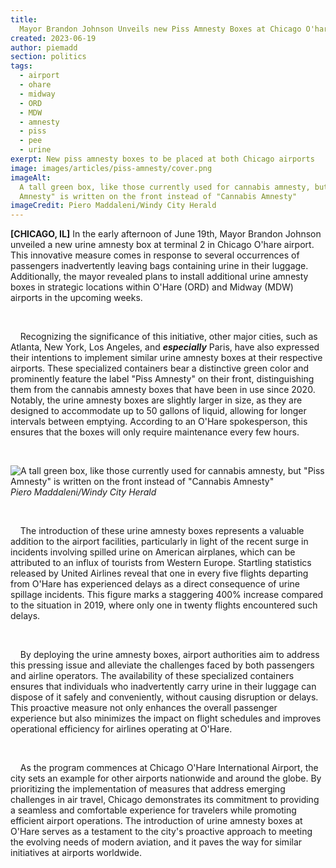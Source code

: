 ```yaml
---
title:
  Mayor Brandon Johnson Unveils new Piss Amnesty Boxes at Chicago O'hare Airport
created: 2023-06-19
author: piemadd
section: politics
tags:
  - airport
  - ohare
  - midway
  - ORD
  - MDW
  - amnesty
  - piss
  - pee
  - urine
exerpt: New piss amnesty boxes to be placed at both Chicago airports
image: images/articles/piss-amnesty/cover.png
imageAlt:
  A tall green box, like those currently used for cannabis amnesty, but "Piss
  Amnesty" is written on the front instead of "Cannabis Amnesty"
imageCredit: Piero Maddaleni/Windy City Herald
---
```


**[CHICAGO, IL]** In the early afternoon of June 19th, Mayor Brandon Johnson
unveiled a new urine amnesty box at terminal 2 in Chicago O'hare airport. This
innovative measure comes in response to several occurrences of passengers
inadvertently leaving bags containing urine in their luggage. Additionally, the
mayor revealed plans to install additional urine amnesty boxes in strategic
locations within O'Hare (ORD) and Midway (MDW) airports in the upcoming weeks.

<br />

&nbsp;&nbsp;&nbsp;&nbsp;Recognizing the significance of this initiative, other
major cities, such as Atlanta, New York, Los Angeles, and **_especially_**
Paris, have also expressed their intentions to implement similar urine amnesty
boxes at their respective airports. These specialized containers bear a
distinctive green color and prominently feature the label "Piss Amnesty" on
their front, distinguishing them from the cannabis amnesty boxes that have been
in use since 2020. Notably, the urine amnesty boxes are slightly larger in size,
as they are designed to accommodate up to 50 gallons of liquid, allowing for
longer intervals between emptying. According to an O'Hare spokesperson, this
ensures that the boxes will only require maintenance every few hours.

<br />

![A tall green box, like those currently used for cannabis amnesty, but "Piss Amnesty" is written on the front instead of "Cannabis Amnesty"](https://windycityherald.com/images/articles/piss-amnesty/full.png)
*Piero Maddaleni/Windy City Herald*

<br />

&nbsp;&nbsp;&nbsp;&nbsp;The introduction of these urine amnesty boxes represents
a valuable addition to the airport facilities, particularly in light of the
recent surge in incidents involving spilled urine on American airplanes, which
can be attributed to an influx of tourists from Western Europe. Startling
statistics released by United Airlines reveal that one in every five flights
departing from O'Hare has experienced delays as a direct consequence of urine
spillage incidents. This figure marks a staggering 400% increase compared to the
situation in 2019, where only one in twenty flights encountered such delays.

<br />

&nbsp;&nbsp;&nbsp;&nbsp;By deploying the urine amnesty boxes, airport
authorities aim to address this pressing issue and alleviate the challenges
faced by both passengers and airline operators. The availability of these
specialized containers ensures that individuals who inadvertently carry urine in
their luggage can dispose of it safely and conveniently, without causing
disruption or delays. This proactive measure not only enhances the overall
passenger experience but also minimizes the impact on flight schedules and
improves operational efficiency for airlines operating at O'Hare.

<br />

&nbsp;&nbsp;&nbsp;&nbsp;As the program commences at Chicago O'Hare International
Airport, the city sets an example for other airports nationwide and around the
globe. By prioritizing the implementation of measures that address emerging
challenges in air travel, Chicago demonstrates its commitment to providing a
seamless and comfortable experience for travelers while promoting efficient
airport operations. The introduction of urine amnesty boxes at O'Hare serves as
a testament to the city's proactive approach to meeting the evolving needs of
modern aviation, and it paves the way for similar initiatives at airports
worldwide.
